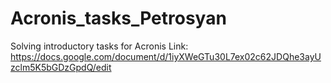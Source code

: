 # Acronis_tasks_Petrosyan
Solving introductory tasks for Acronis
Link: https://docs.google.com/document/d/1iyXWeGTu30L7ex02c62JDQhe3ayUzclm5K5bGDzGpdQ/edit
